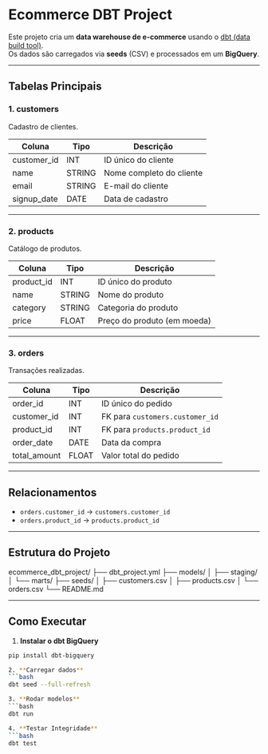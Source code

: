 # Ecommerce DBT Project

Este projeto cria um **data warehouse de e-commerce** usando o [dbt (data build tool)](https://docs.getdbt.com/).  
Os dados são carregados via **seeds** (CSV) e processados em um **BigQuery**.

---

## **Tabelas Principais**

### **1. customers**
Cadastro de clientes.

| Coluna        | Tipo    | Descrição                |
|---------------|---------|--------------------------|
| customer_id   | INT     | ID único do cliente      |
| name          | STRING  | Nome completo do cliente |
| email         | STRING  | E-mail do cliente        |
| signup_date   | DATE    | Data de cadastro         |

---

### **2. products**
Catálogo de produtos.

| Coluna      | Tipo    | Descrição                     |
|-------------|---------|-------------------------------|
| product_id  | INT     | ID único do produto            |
| name        | STRING  | Nome do produto                |
| category    | STRING  | Categoria do produto           |
| price       | FLOAT   | Preço do produto (em moeda)    |

---

### **3. orders**
Transações realizadas.

| Coluna        | Tipo    | Descrição                                       |
|---------------|---------|-------------------------------------------------|
| order_id      | INT     | ID único do pedido                              |
| customer_id   | INT     | FK para `customers.customer_id`                  |
| product_id    | INT     | FK para `products.product_id`                    |
| order_date    | DATE    | Data da compra                                  |
| total_amount  | FLOAT   | Valor total do pedido                           |

---

## **Relacionamentos**
- `orders.customer_id` → `customers.customer_id`
- `orders.product_id` → `products.product_id`

---

## **Estrutura do Projeto**
ecommerce_dbt_project/
├── dbt_project.yml
├── models/
│ ├── staging/
│ └── marts/
├── seeds/
│ ├── customers.csv
│ ├── products.csv
│ └── orders.csv
└── README.md


---

## **Como Executar**

1. **Instalar o dbt BigQuery**
```bash
pip install dbt-bigquery

2. **Carregar dados**
```bash
dbt seed --full-refresh

3. **Rodar modelos**
```bash
dbt run

4. **Testar Integridade**
```bash
dbt test
